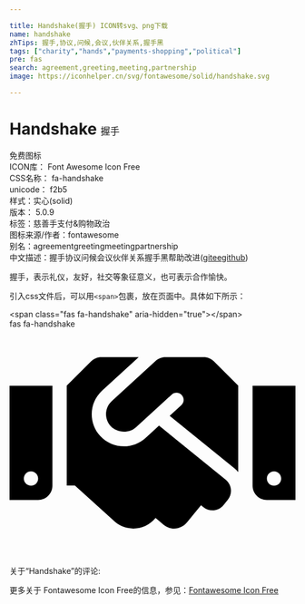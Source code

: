 ```yaml
---

title: Handshake(握手) ICON转svg、png下载
name: handshake
zhTips: 握手,协议,问候,会议,伙伴关系,握手黑
tags: ["charity","hands","payments-shopping","political"]
pre: fas
search: agreement,greeting,meeting,partnership
image: https://iconhelper.cn/svg/fontawesome/solid/handshake.svg

---
```


# Handshake  <small style="font-size: 60%;font-weight: 100">握手</small>


<div class="detail-page">
<p>
<span><span class="badge-success badge">免费图标</span> </span>
<br/>
<span>
ICON库：
<span class="badge-secondary badge">Font Awesome Icon Free</span> 
</span>
<br/>
<span>
CSS名称：
<span class="badge-secondary badge">fa-handshake</span> 
</span>
<br/>
<span>
unicode：
<span class="badge-secondary badge">f2b5</span> 
<copy-btn content='f2b5' btn-title=""></copy-btn>
<copy-btn :content='String.fromCodePoint(parseInt("f2b5", 16))' btn-title="复制U"></copy-btn>
</span><br/><span>样式：<span class="badge-light badge">实心(solid)</span></span>
<br/>
<span>
版本：
<span class="badge-secondary badge">5.0.9</span> 
</span><br/><span>标签：<span class="badge-light badge"><router-link to="/tags/charity.html">慈善</router-link></span><span class="badge-light badge"><router-link to="/tags/hands.html">手</router-link></span><span class="badge-light badge"><router-link to="/tags/payments-shopping.html">支付&购物</router-link></span><span class="badge-light badge"><router-link to="/tags/political.html">政治</router-link></span></span>
<br/>
<span>图标来源/作者：<span class="badge-light badge">fontawesome</span></span> 
<br/>
<span>别名：<span class="badge-light badge">agreement</span><span class="badge-light badge">greeting</span><span class="badge-light badge">meeting</span><span class="badge-light badge">partnership</span></span><br/><span class="zh-detail">中文描述：<span class="badge-primary badge">握手</span><span class="badge-primary badge">协议</span><span class="badge-primary badge">问候</span><span class="badge-primary badge">会议</span><span class="badge-primary badge">伙伴关系</span><span class="badge-primary badge">握手黑</span><span class="help-link"><span>帮助改进</span>(<a href="https://gitee.com/liuwave/icon-helper/edit/master/json/fontawesome/solid/handshake.json" target="_blank" rel="noopener noreferrer">gitee</a><a href="https://github.com/liuwave/icon-helper/edit/master/json/fontawesome/solid/handshake.json" target="_blank" rel="noopener noreferrer">github</a></span>)</span><br/>
</p>
</div><div class="description description alert alert-light">握手，表示礼仪，友好，社交等象征意义，也可表示合作愉快。</div>
<div class="alert alert-dark">
  <i class="fas fa-handshake fa-xs"></i>
  <i class="fas fa-handshake fa-sm"></i>
  <i class="fas fa-handshake fa-lg"></i>
  <i class="fas fa-handshake fa-2x"></i>
  <i class="fas fa-handshake fa-3x"></i>
  <i class="fas fa-handshake fa-5x"></i>
  <i class="fas fa-handshake fa-7x"></i>
</div>
<div>
  <p>引入css文件后，可以用<code>&lt;span&gt;</code>包裹，放在页面中。具体如下所示：    
  </p>
  <div class="alert alert-primary" style="font-size: 14px">
    &lt;span class="fas fa-handshake" aria-hidden="true"&gt;&lt;/span&gt;
    <copy-btn content='<span class="fas fa-handshake" aria-hidden="true"></span>'></copy-btn>
  </div>
  <div class="alert alert-secondary">
    <i class="fas fa-handshake"
    style="font-size: 24px"
    aria-hidden="true"></i> fas fa-handshake
    <copy-btn content="fas fa-handshake" btn-title="复制图标名称"></copy-btn>
  </div>
</div>
<div id="svg" class="svg-wrap">
<svg xmlns="http://www.w3.org/2000/svg" viewBox="0 0 640 512"><path d="M434.7 64h-85.9c-8 0-15.7 3-21.6 8.4l-98.3 90c-.1.1-.2.3-.3.4-16.6 15.6-16.3 40.5-2.1 56 12.7 13.9 39.4 17.6 56.1 2.7.1-.1.3-.1.4-.2l79.9-73.2c6.5-5.9 16.7-5.5 22.6 1 6 6.5 5.5 16.6-1 22.6l-26.1 23.9L504 313.8c2.9 2.4 5.5 5 7.9 7.7V128l-54.6-54.6c-5.9-6-14.1-9.4-22.6-9.4zM544 128.2v223.9c0 17.7 14.3 32 32 32h64V128.2h-96zm48 223.9c-8.8 0-16-7.2-16-16s7.2-16 16-16 16 7.2 16 16-7.2 16-16 16zM0 384h64c17.7 0 32-14.3 32-32V128.2H0V384zm48-63.9c8.8 0 16 7.2 16 16s-7.2 16-16 16-16-7.2-16-16c0-8.9 7.2-16 16-16zm435.9 18.6L334.6 217.5l-30 27.5c-29.7 27.1-75.2 24.5-101.7-4.4-26.9-29.4-24.8-74.9 4.4-101.7L289.1 64h-83.8c-8.5 0-16.6 3.4-22.6 9.4L128 128v223.9h18.3l90.5 81.9c27.4 22.3 67.7 18.1 90-9.3l.2-.2 17.9 15.5c15.9 13 39.4 10.5 52.3-5.4l31.4-38.6 5.4 4.4c13.7 11.1 33.9 9.1 45-4.7l9.5-11.7c11.2-13.8 9.1-33.9-4.6-45.1z"/></svg>
</div>
<detail full-name='fa-handshake'></detail>
<div>
<p>关于“Handshake”的评论:</p>
</div>
<Vssue title="关于“Handshake”的评论" ></Vssue>    
<div><p>更多关于  Fontawesome Icon Free的信息，参见：<a target="_blank" href="https://iconhelper.cn/fontawesome.html">Fontawesome Icon Free</a>
</p></div>
